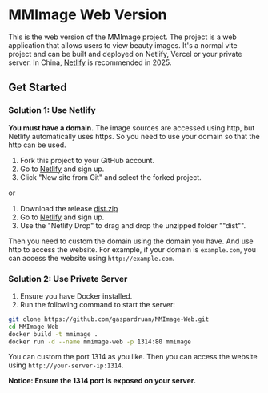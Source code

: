 # MMImage Web Version

This is the web version of the MMImage project. The project is a web application that allows users to view beauty images. It's a normal vite project and can be built and deployed on Netlify, Vercel or your private server. In China, [Netlify](https://www.netlify.com) is recommended in 2025.

## Get Started

### Solution 1: Use Netlify

**You must have a domain.** The image sources are accessed using http, but Netlify automatically uses https. So you need to use your domain so that the http can be used.

1. Fork this project to your GitHub account.
2. Go to [Netlify](https://www.netlify.com) and sign up.
3. Click "New site from Git" and select the forked project.

or

1. Download the release [dist.zip](https://github.com/gaspardruan/MMImage-Web/releases)
2. Go to [Netlify](https://www.netlify.com) and sign up.
3. Use the "Netlify Drop" to drag and drop the unzipped folder ""dist"".

Then you need to custom the domain using the domain you have. And use http to access the website. For example, if your domain is `example.com`, you can access the website using `http://example.com`.

### Solution 2: Use Private Server

1. Ensure you have Docker installed.
2. Run the following command to start the server:

```bash
git clone https://github.com/gaspardruan/MMImage-Web.git
cd MMImage-Web
docker build -t mmimage .
docker run -d --name mmimage-web -p 1314:80 mmimage
```

You can custom the port 1314 as you like. Then you can access the website using `http://your-server-ip:1314`.

**Notice: Ensure the 1314 port is exposed on your server.**
